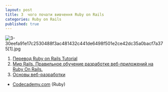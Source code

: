 ```yaml
---
layout: post
title: З  чого почати вивчення Ruby on Rails
categories: Ruby on Rails
published: true
---
```





![3-30eefa91e17c2530488f3ac481432c441de6498f501e2ce42dc35a0bacf7a375[1].jpg]({{site.baseurl}}/2015/10/3-30eefa91e17c2530488f3ac481432c441de6498f501e2ce42dc35a0bacf7a375[1].jpg)

1. [Перевод Ruby on Rails Tutorial](http://railstutorial.ru/chapters/4_0/beginning)
2. [Мир Rails. Правильное обучение разработке веб-приложений на Ruby On Rails](http://romansnitko.com/rails_book_example.html)[.](http://scanlibs.com/obuchenie-razrabotke-veb-prilozheniy-na-ruby-on-rails/)
3. [Основы веб-разработки](http://codenamecrud.ru)
- [Codecademy.com](https://www.codecademy.com/tracks/ruby) (Ruby)


